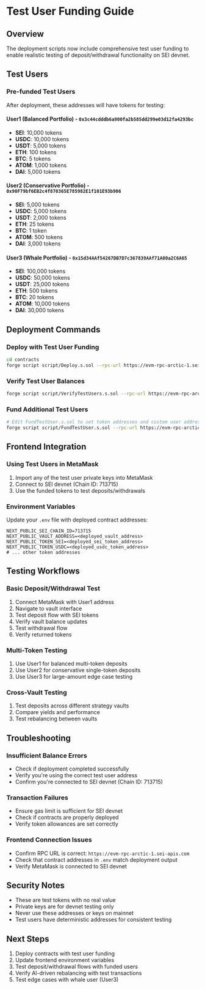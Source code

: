 # Test User Funding Guide

## Overview
The deployment scripts now include comprehensive test user funding to enable realistic testing of deposit/withdrawal functionality on SEI devnet.

## Test Users

### Pre-funded Test Users
After deployment, these addresses will have tokens for testing:

#### User1 (Balanced Portfolio) - `0x3c44cdddb6a900fa2b585dd299e03d12fa4293bc`
- **SEI**: 10,000 tokens
- **USDC**: 10,000 tokens  
- **USDT**: 5,000 tokens
- **ETH**: 100 tokens
- **BTC**: 5 tokens
- **ATOM**: 1,000 tokens
- **DAI**: 5,000 tokens

#### User2 (Conservative Portfolio) - `0x90F79bf6EB2c4f870365E785982E1f101E93b906`
- **SEI**: 5,000 tokens
- **USDC**: 5,000 tokens
- **USDT**: 2,000 tokens
- **ETH**: 25 tokens
- **BTC**: 1 token
- **ATOM**: 500 tokens
- **DAI**: 3,000 tokens

#### User3 (Whale Portfolio) - `0x15d34AAf54267DB7D7c367839AAf71A00a2C6A65`
- **SEI**: 100,000 tokens
- **USDC**: 50,000 tokens
- **USDT**: 25,000 tokens
- **ETH**: 500 tokens
- **BTC**: 20 tokens
- **ATOM**: 10,000 tokens
- **DAI**: 30,000 tokens

## Deployment Commands

### Deploy with Test User Funding
```bash
cd contracts
forge script script/Deploy.s.sol --rpc-url https://evm-rpc-arctic-1.sei-apis.com --broadcast
```

### Verify Test User Balances
```bash
forge script script/VerifyTestUsers.s.sol --rpc-url https://evm-rpc-arctic-1.sei-apis.com
```

### Fund Additional Test Users
```bash
# Edit FundTestUser.s.sol to set token addresses and custom user address
forge script script/FundTestUser.s.sol --rpc-url https://evm-rpc-arctic-1.sei-apis.com --broadcast
```

## Frontend Integration

### Using Test Users in MetaMask
1. Import any of the test user private keys into MetaMask
2. Connect to SEI devnet (Chain ID: 713715)
3. Use the funded tokens to test deposits/withdrawals

### Environment Variables
Update your `.env` file with deployed contract addresses:
```env
NEXT_PUBLIC_SEI_CHAIN_ID=713715
NEXT_PUBLIC_VAULT_ADDRESS=<deployed_vault_address>
NEXT_PUBLIC_TOKEN_SEI=<deployed_sei_token_address>
NEXT_PUBLIC_TOKEN_USDC=<deployed_usdc_token_address>
# ... other token addresses
```

## Testing Workflows

### Basic Deposit/Withdrawal Test
1. Connect MetaMask with User1 address
2. Navigate to vault interface
3. Test deposit flow with SEI tokens
4. Verify vault balance updates
5. Test withdrawal flow
6. Verify returned tokens

### Multi-Token Testing
1. Use User1 for balanced multi-token deposits
2. Use User2 for conservative single-token deposits  
3. Use User3 for large-amount edge case testing

### Cross-Vault Testing
1. Test deposits across different strategy vaults
2. Compare yields and performance
3. Test rebalancing between vaults

## Troubleshooting

### Insufficient Balance Errors
- Check if deployment completed successfully
- Verify you're using the correct test user address
- Confirm you're connected to SEI devnet (Chain ID: 713715)

### Transaction Failures
- Ensure gas limit is sufficient for SEI devnet
- Check if contracts are properly deployed
- Verify token allowances are set correctly

### Frontend Connection Issues
- Confirm RPC URL is correct: `https://evm-rpc-arctic-1.sei-apis.com`
- Check that contract addresses in `.env` match deployment output
- Verify MetaMask is connected to SEI devnet

## Security Notes
- These are test tokens with no real value
- Private keys are for devnet testing only
- Never use these addresses or keys on mainnet
- Test users have deterministic addresses for consistent testing

## Next Steps
1. Deploy contracts with test user funding
2. Update frontend environment variables
3. Test deposit/withdrawal flows with funded users
4. Verify AI-driven rebalancing with test transactions
5. Test edge cases with whale user (User3)
